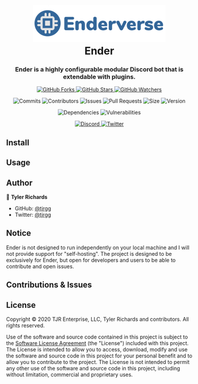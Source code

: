 <h1 align="center">
	<img src="logo.png" />
	<br />
	Ender
</h1>

<h3 align="center">
	Ender is a highly configurable modular Discord bot that is extendable with plugins.
</h3>

<p align="center">
	<a href="https://github.com/Enderverse/Ender/fork">
		<img alt="GitHub Forks" src="https://img.shields.io/github/forks/Enderverse/Ender?label=Fork&style=social" />
	</a>
	<a href="https://github.com/Enderverse/Ender">
		<img alt="GitHub Stars" src="https://img.shields.io/github/stars/Enderverse/Ender?label=Star&style=social" />
	</a>
	<a href="https://github.com/Enderverse/Ender/subscription">
		<img alt="GitHub Watchers" src="https://img.shields.io/github/watchers/Enderverse/Ender?label=Watch&style=social" />
	</a>
</p>

<p align="center">
	<img alt="Commits" src="https://img.shields.io/github/commit-activity/w/Enderverse/Ender?cacheSeconds=86400&label=commits" />
	<img alt="Contributors" src="https://img.shields.io/github/contributors-anon/Enderverse/Ender?cacheSeconds=86400" />
	<img alt="Issues" src="https://img.shields.io/github/issues/Enderverse/Ender?cacheSeconds=86400" />
	<img alt="Pull Requests" src="https://img.shields.io/github/issues-pr/Enderverse/Ender?cacheSeconds=86400" />
	<!-- <img alt="Release" src="https://img.shields.io/github/v/release/Enderverse/Ender?cacheSeconds=86400" /> -->
	<img alt="Size" src="https://img.shields.io/github/repo-size/Enderverse/Ender?cacheSeconds=86400&label=size" />
	<img alt="Version" src="https://img.shields.io/github/package-json/version/Enderverse/Ender?cacheSeconds=86400&label=version" />

</p>

<p align="center">
	<img alt="Dependencies" src="https://img.shields.io/david/Enderverse/Ender?cacheSeconds=86400" />
	<img alt="Vulnerabilities" src="https://img.shields.io/snyk/vulnerabilities/github/Enderverse/Ender?cacheSeconds=86400" />
</p>

<p align="center">
	<a href="https://discordapp.com/invite/2JY79nd">
		<img alt="Discord" src="https://img.shields.io/discord/110118478119174144?style=social" />
	</a>
	<a href="https://twitter.com/tjrgg">
		<img alt="Twitter" src="https://img.shields.io/twitter/follow/tjrgg?style=social" />
	</a>
</p>


## Install

<!-- TO-DO -->


## Usage

<!-- TO-DO -->


## Author

👤 **Tyler Richards**

* GitHub: [@tjrgg](https://github.com/tjrgg)
* Twitter: [@tjrgg](https://twitter.com/tjrgg)

## Notice
Ender is not designed to run independently on your local machine and I will not provide support for "self-hosting". The project is designed to be exclusively for Ender, but open for developers and users to be able to contribute and open issues.

## Contributions & Issues

<!-- TO-DO -->

## License

Copyright © 2020 TJR Enterprise, LLC, Tyler Richards and contributors. All rights reserved.

Use of the software and source code contained in this project is subject to the [Software License Agreement](LICENSE.md) (the "License") included with this project. The License is intended to allow you to access, download, modify and use the software and source code in this project for your personal benefit and to allow you to contribute to the project. The License is not intended to permit any other use of the software and source code in this project, including without limitation, commercial and proprietary uses.
